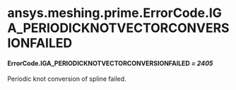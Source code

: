 # ansys.meshing.prime.ErrorCode.IGA_PERIODICKNOTVECTORCONVERSIONFAILED



#### ErrorCode.IGA_PERIODICKNOTVECTORCONVERSIONFAILED *= 2405*

Periodic knot conversion of spline failed.

<!-- !! processed by numpydoc !! -->
